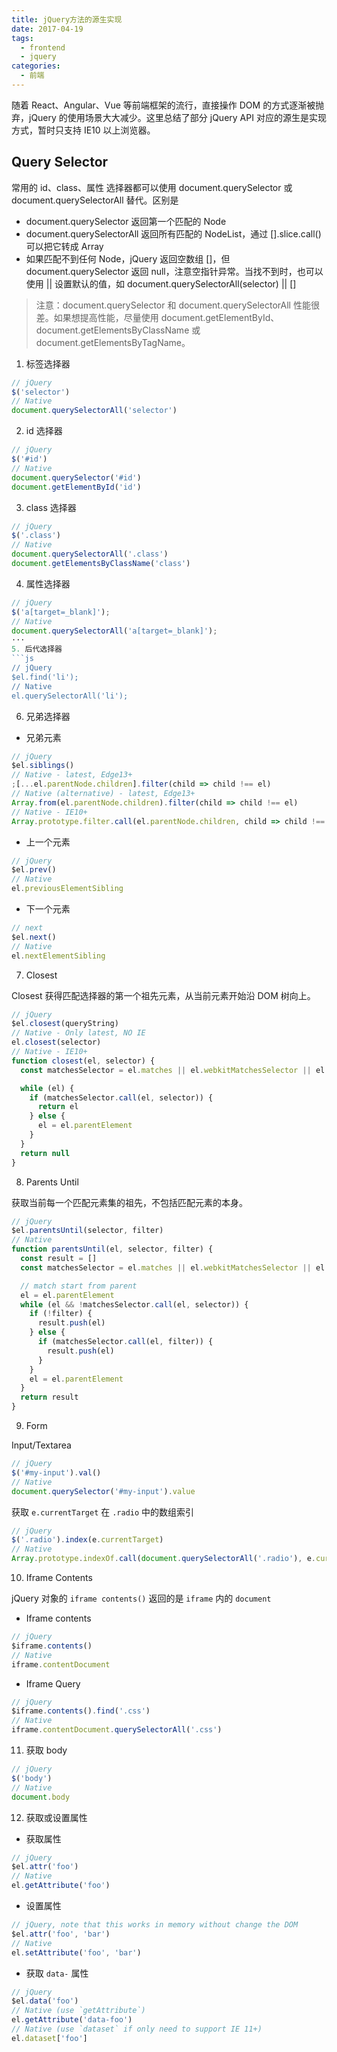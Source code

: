 ```yaml
---
title: jQuery方法的源生实现
date: 2017-04-19
tags:
  - frontend
  - jquery
categories:
  - 前端
---
```


随着 React、Angular、Vue 等前端框架的流行，直接操作 DOM 的方式逐渐被抛弃，jQuery 的使用场景大大减少。这里总结了部分 jQuery API 对应的源生是实现方式，暂时只支持 IE10 以上浏览器。

## Query Selector

常用的 id、class、属性 选择器都可以使用 document.querySelector 或 document.querySelectorAll 替代。区别是

- document.querySelector 返回第一个匹配的 Node
- document.querySelectorAll 返回所有匹配的 NodeList，通过 [].slice.call() 可以把它转成 Array
- 如果匹配不到任何 Node，jQuery 返回空数组 []，但 document.querySelector 返回 null，注意空指针异常。当找不到时，也可以使用 || 设置默认的值，如 document.querySelectorAll(selector) || []

> 注意：document.querySelector 和 document.querySelectorAll 性能很差。如果想提高性能，尽量使用 document.getElementById、document.getElementsByClassName 或 document.getElementsByTagName。

1. 标签选择器

```js
// jQuery
$('selector')
// Native
document.querySelectorAll('selector')
```

2. id 选择器

```js
// jQuery
$('#id')
// Native
document.querySelector('#id')
document.getElementById('id')
```

3. class 选择器

```js
// jQuery
$('.class')
// Native
document.querySelectorAll('.class')
document.getElementsByClassName('class')
```

4. 属性选择器

````js
// jQuery
$('a[target=_blank]');
// Native
document.querySelectorAll('a[target=_blank]');
···
5. 后代选择器
```js
// jQuery
$el.find('li');
// Native
el.querySelectorAll('li');
````

6. 兄弟选择器

- 兄弟元素

```js
// jQuery
$el.siblings()
// Native - latest, Edge13+
;[...el.parentNode.children].filter(child => child !== el)
// Native (alternative) - latest, Edge13+
Array.from(el.parentNode.children).filter(child => child !== el)
// Native - IE10+
Array.prototype.filter.call(el.parentNode.children, child => child !== el)
```

- 上一个元素

```js
// jQuery
$el.prev()
// Native
el.previousElementSibling
```

- 下一个元素

```js
// next
$el.next()
// Native
el.nextElementSibling
```

7. Closest

Closest 获得匹配选择器的第一个祖先元素，从当前元素开始沿 DOM 树向上。

```js
// jQuery
$el.closest(queryString)
// Native - Only latest, NO IE
el.closest(selector)
// Native - IE10+
function closest(el, selector) {
  const matchesSelector = el.matches || el.webkitMatchesSelector || el.mozMatchesSelector || el.msMatchesSelector

  while (el) {
    if (matchesSelector.call(el, selector)) {
      return el
    } else {
      el = el.parentElement
    }
  }
  return null
}
```

8. Parents Until

获取当前每一个匹配元素集的祖先，不包括匹配元素的本身。

```js
// jQuery
$el.parentsUntil(selector, filter)
// Native
function parentsUntil(el, selector, filter) {
  const result = []
  const matchesSelector = el.matches || el.webkitMatchesSelector || el.mozMatchesSelector || el.msMatchesSelector

  // match start from parent
  el = el.parentElement
  while (el && !matchesSelector.call(el, selector)) {
    if (!filter) {
      result.push(el)
    } else {
      if (matchesSelector.call(el, filter)) {
        result.push(el)
      }
    }
    el = el.parentElement
  }
  return result
}
```

9. Form

Input/Textarea

```js
// jQuery
$('#my-input').val()
// Native
document.querySelector('#my-input').value
```

获取 `e.currentTarget` 在 `.radio` 中的数组索引

```js
// jQuery
$('.radio').index(e.currentTarget)
// Native
Array.prototype.indexOf.call(document.querySelectorAll('.radio'), e.currentTarget)
```

10. Iframe Contents

jQuery 对象的 `iframe contents()` 返回的是 `iframe` 内的 `document`

- Iframe contents

```js
// jQuery
$iframe.contents()
// Native
iframe.contentDocument
```

- Iframe Query

```js
// jQuery
$iframe.contents().find('.css')
// Native
iframe.contentDocument.querySelectorAll('.css')
```

11. 获取 body

```js
// jQuery
$('body')
// Native
document.body
```

12. 获取或设置属性

- 获取属性

```js
// jQuery
$el.attr('foo')
// Native
el.getAttribute('foo')
```

- 设置属性

```js
// jQuery, note that this works in memory without change the DOM
$el.attr('foo', 'bar')
// Native
el.setAttribute('foo', 'bar')
```

- 获取 `data-` 属性

```js
// jQuery
$el.data('foo')
// Native (use `getAttribute`)
el.getAttribute('data-foo')
// Native (use `dataset` if only need to support IE 11+)
el.dataset['foo']
```
